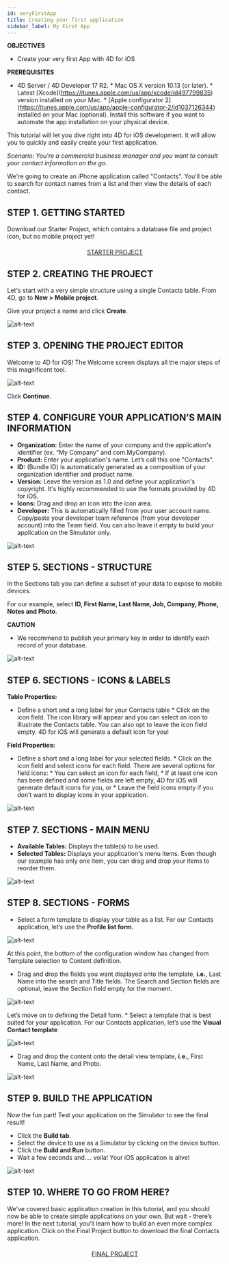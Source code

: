 ```yaml
---
id: veryFirstApp
title: Creating your first application
sidebar_label: My First App
---
```



<div class = "objectives">
<b>OBJECTIVES</b>

* Create your very first App with 4D for iOS
</div>

<div class = "prerequisites">
<b>PREREQUISITES</b>

* 4D Server / 4D Developer 17 R2. * Mac OS X version 10.13 (or later). * Latest \[Xcode\](https://itunes.apple.com/us/app/xcode/id497799835) version installed on your Mac. * \[Apple configurator 2\](https://itunes.apple.com/us/app/apple-configurator-2/id1037126344) installed on your Mac (optional). Install this software if you want to automate the app installation on your physical device. </div> 

This tutorial will let you dive right into 4D for iOS development. It will allow you to quickly and easily create your first application.

<i>Scenario: You're a commercial business manager and you want to consult your contact information on the go.</i>

We're going to create an iPhone application called "Contacts". You'll be able to search for contact names from a list and then view the details of each contact.

## STEP 1. GETTING STARTED

Download our Starter Project, which contains a database file and project icon, but no mobile project yet!

<div style="text-align: center; margin-top: 20px">
  
<a class="button"
href="../assets/contactDemoApp/ContactStarter.zip">STARTER PROJECT</a>
</div>

## STEP 2. CREATING THE PROJECT

Let's start with a very simple structure using a single Contacts table. From 4D, go to **New > Mobile project**.

Give your project a name and click **Create**.

![alt-text](assets/CreateYourAppFromScratch/Project-creation-4D-for-iOS.png)

## STEP 3. OPENING THE PROJECT EDITOR

Welcome to 4D for iOS! The Welcome screen displays all the major steps of this magnificent tool. 

![alt-text](assets/CreateYourAppFromScratch/Welcome-Screen-4D-for-iOS.png)

Click **Continue**.

## STEP 4. CONFIGURE YOUR APPLICATION’S MAIN INFORMATION

* **Organization:** Enter the name of your company and the application's identifier (ex. “My Company” and com.MyCompany).
* **Product:** Enter your application's name. Let’s call this one "Contacts".
* **ID:** (Bundle ID) is automatically generated as a composition of your organization identifier and product name.
* **Version:** Leave the version as 1.0 and define your application's copyright. It's highly recommended to use the formats provided by 4D for iOS.
* **Icons:** Drag and drop an icon into the icon area.
* **Developer:** This is automatically filled from your user account name. Copy/paste your developer team reference (from your developer account) into the Team field. You can also leave it empty to build your application on the Simulator only.

![alt-text](assets/CreateYourAppFromScratch/Contact-app-general-section-4D-for-iOS.png)

## STEP 5. SECTIONS - STRUCTURE

In the Sections tab you can define a subset of your data to expose to mobile devices.

For our example, select **ID, First Name, Last Name, Job, Company, Phone, Notes and Photo**.

<div class = "caution">
<b>CAUTION</b>

* We recommend to publish your primary key in order to identify each record of your database.
</div>

![alt-text](assets/CreateYourAppFromScratch/Contact-app-structure-section-4D-for-iOS.png)

## STEP 6. SECTIONS - ICONS & LABELS

<b>Table Properties:</b>
* Define a short and a long label for your Contacts table * Click on the icon field. The icon library will appear and you can select an icon to illustrate the Contacts table. You can also opt to leave the icon field empty. 4D for iOS will generate a default icon for you!

<b>Field Properties:</b>
* Define a short and a long label for your selected fields. * Click on the icon field and select icons for each field. There are several options for field icons: * You can select an icon for each field, * If at least one icon has been defined and some fields are left empty, 4D for iOS will generate default icons for you, or * Leave the field icons empty if you don’t want to display icons in your application.

![alt-text](assets/CreateYourAppFromScratch/Contact-app-icons-labels-section-4D-for-iOS.png)

## STEP 7. SECTIONS - MAIN MENU

* **Available Tables:** Displays the table(s) to be used.
* **Selected Tables:** Displays your application's menu items. Even though our example has only one item, you can drag and drop your items to reorder them.

![alt-text](assets/CreateYourAppFromScratch/Contact-app-main-menu-section-4D-for-iOS.png)

## STEP 8. SECTIONS - FORMS

* Select a form template to display your table as a list. For our Contacts application, let’s use the **Profile list form**.

![alt-text](assets/CreateYourAppFromScratch/ListformTemplate-form-section-4D-for-iOS.png)

At this point, the bottom of the configuration window has changed from Template selection to Content definition.

* Drag and drop the fields you want displayed onto the template, **i.e.**, Last Name into the search and Title fields. The Search and Section fields are optional, leave the Section field empty for the moment.

![alt-text](assets/CreateYourAppFromScratch/ListformContent-form-section-4D-for-iOS.png)

Let’s move on to defining the Detail form. * Select a template that is best suited for your application. For our Contacts application, let’s use the **Visual Contact template**

![alt-text](assets/CreateYourAppFromScratch/DetailformTemplate-form-section-4D-for-iOS.png)

* Drag and drop the content onto the detail view template, **i.e.**, First Name, Last Name, and Photo.

![alt-text](assets/CreateYourAppFromScratch/DetailformContent-form-section-4D-for-iOS.png)

## STEP 9. BUILD THE APPLICATION

Now the fun part! Test your application on the Simulator to see the final result!

* Click the **Build tab**.
* Select the device to use as a Simulator by clicking on the device button.
* Click the **Build and Run** button.
* Wait a few seconds and…. voila! Your iOS application is alive!

![alt-text](assets/CreateYourAppFromScratch/simulator-list-form-4D-for-iOS.png)

## STEP 10. WHERE TO GO FROM HERE?

We've covered basic application creation in this tutorial, and you should now be able to create simple applications on your own. But wait - there’s more! In the next tutorial, you’ll learn how to build an even more complex application. Click on the Final Project button to download the final Contacts application.

<div style="text-align: center; margin-top: 20px">
  
<a class="button"
href="../assets/contactDemoApp/ContactFinal.zip">FINAL PROJECT</a>
</div>